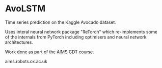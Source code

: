 # AvoLSTM
Time series prediction on the Kaggle Avocado dataset.

Uses interal neural network package "ReTorch" which re-implements some of the internals from PyTorch including optimisers and neural network architectures.

Work done as part of the AIMS CDT course.

aims.robots.ox.ac.uk
